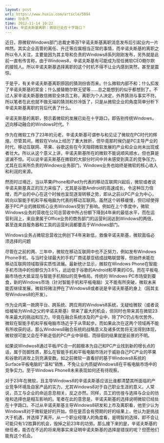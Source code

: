 ```yaml
---
layout: post
url: https://www.huxiu.com/article/5894
name: 孙永杰
time: 2012-11-14 10:22
title: 辛诺夫斯基离职：微软已处在十字路口？
---
```

近日，原微软Windows部门总裁史蒂芬?辛诺夫斯基离职消息发布后引起业内一片哗然。其实企业高管的离任、升迁等应属相当正常的事情，而辛诺夫斯基的离职之所以令人关注，主要是因为其主导和负责的Windows8系列刚刚发布，另外就是此前一直有传言称，由于Windows8，辛诺夫斯基有可能成为现任微软CEO鲍尔默的接班人。所以辛诺夫斯基选择离职的这个时机不得不让业内感到突然，甚至是震惊。

于是乎，有关辛诺夫斯基离职原因的猜测纷沓而来。什么微软内部不和；什么扣发了辛诺夫斯基的奖金；什么接替鲍尔默无望等……总之能想到的似乎都想到了。不过人家辛诺夫斯基致信微软全体员工称，离职为个人决定，外界猜测与事实不符。所以笔者在此也就不做无端的猜测和炒冷饭了，只是从微软企业的角度简单分析下辛诺夫斯基离职的背后代表了什么。

辛诺夫斯基的离职，预示着微软的发展已处在十字路口，即告别传统Windows，迈向移动融合的Windows时代。?

作为在微软工作了23年的元老，辛诺夫斯基可谓参与和见证了微软在PC时代的辉煌。尽管其间，微软在Vista上经历了重大挫折，但毕竟那时候仍是PC主导产业的时代，移动互联网、苹果、谷歌这些在今天阻碍微软发展的产业和企业尚未出现或者壮大。所以从这个意义上讲，辛诺夫斯基所在的微软不能说顺风顺水，但也算是波澜不惊。可以说辛诺夫斯基在微软的大部分时间中并未感受到真正的竞争压力，尤其在后来所负责的Windows业务部门，Windows业务也始终是微软的核心收入和利润的来源。

然而时过境迁，当以苹果iPhone和iPad为代表的移动互联网兴起后，微软或者说辛诺夫斯基真正的压力来临了，尤其是谷歌Android的高速成长，令这种压力倍增，而产业的中心在这个时候也呈现逐渐转移之势，即从之前以PC产业为中心，转向以智能手机和平板电脑为代表的移动互联网。虽然这个转移缓慢，但已经使得基于PC产业的微软核心业务Windows受到了影响。例如在上个季度中，微软Windows业务的营收在公司总营收中所占份额下降到4年来的最低水平，而在运营利润上，来自隶属于Office业务的商务部门的运营利润达到Windows的两倍，甚至连来自服务器和工具的运营利润都要高于Windows部门。

Windows业务占微软总营收比例创下4年来新低，救像辛诺夫斯基，微软面临必须选择的问题

尽管在之前的两、三年中，微软在移动互联网中也不乏努力，例如发布Windows Phone手机、与当时全球最大的手机厂商诺基亚结成战略联盟等，但始终未能在移动互联网领域取得实质性进展。最新统计显示，微软在Windows Phone在智能手机市场中的份额仅为3.6%，远远低于谷歌的Android和苹果的iOS。而在平板电脑市场也大抵呈现与智能手机相似的竞争格局。传统的 Windows PC市场受到蚕食，新的Windows市场（针对智能手机和平板电脑）又不能有所突破，微软未来能否继续发展，微软将赌注押在了Windows8或者说是辛诺夫斯基的身上（因其主导Windows8的开发）。

作为业内第一款跨平台、跨系统、跨应用的Windows8系统，无疑给微软（或者说给被喻为Win8之父的辛诺夫斯基）带来了最大的机会，但同时也带来其在微软23年来最大的挑战和压力。毕竟在融合系统涉及的产业中，除了PC仍占有优势外，微软在智能手机和平板电脑市场近乎于从零起步。而如果此次在这两个领域再不能有所收获的话，那么Windows8融合系统的战略意义及诸多优势将无法得到体现，微软很可能又会在不断走低的PC产业中徘徊，而徘徊的结果就是前景的不明。

如果说Windwos8通过平板/PC合一的超极本为自己和PC产业找到新的增长点的话，属于防御性质，那么在智能手机和平板电脑市场对于威胁自己PC产业的苹果和谷歌的进攻上则充满变数。如之前微软一直看好的基于Windows8系统的Surface平板电脑的“温和”销售，不免让业内质疑Windows8在平板电脑市场中的竞争实力。至于Windows Phone8未来表现如何还有待观察。

对于23年在微软，且主导Windows8的辛诺夫斯基应该比谁都清楚其所面临的产业竞争环境及自家产品的实力，尤其Windows8对于自己职业生涯的意义。人常说，员工与企业的命运息息相关，反之亦然。同样，员工的彷徨与选择与企业的彷徨和选择也是相互影响的。笔者在此的意思是，辛诺夫斯基的选择说明微软已经处在十字路口。不过从辛诺夫斯基主导Windows8研发和上市及离职看，他至少认为Windows8对于微软是好的开始，但在是否会有预期的好的结果上，他认为是挑战大于机遇，并选择了离开。从一个职业经理人的角度看，是明智的选择，即不会让可能只有1/2胜算的机会，毁掉之前23年的功劳。那么接下来的是，辛诺夫斯基的继任者，能否在不远的将来用事实来证明辛诺夫斯基的选择是错误的呢？但愿他们能有这个机会。

